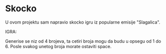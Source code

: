 # Skocko
U ovom projektu sam napravio skocko igru iz popularne emisije "Slagalica".

IGRA:

Generise se niz od 4 brojeva, ta cetiri broja mogu da budu u opsegu od 1 do 6. Posle svakog unetog broja morate ostaviti space.

